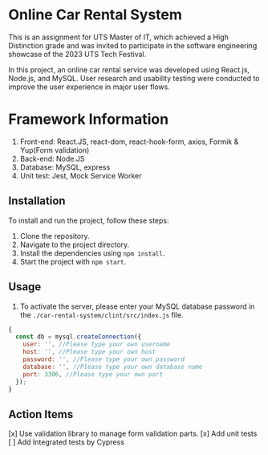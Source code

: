 # Online Car Rental System

This is an assignment for UTS Master of IT, which achieved a High Distinction grade and was invited to participate in the software engineering showcase of the 2023 UTS Tech Festival.

In this project, an online car rental service was developed using React.js, Node.js, and MySQL. User research and usability testing were conducted to improve the user experience in major user flows.

# Framework Information
1. Front-end: React.JS, react-dom, react-hook-form, axios, Formik & Yup(Form validation)
2. Back-end: Node.JS
3. Database: MySQL, express
4. Unit test: Jest, Mock Service Worker

## Installation

To install and run the project, follow these steps:

1.  Clone the repository.
2.  Navigate to the project directory.
3.  Install the dependencies using `npm install`.
4.  Start the project with `npm start`.

## Usage

1.  To activate the server, please enter your MySQL database password in the `./car-rental-system/clint/src/index.js` file.

```javascript
{
  const db = mysql.createConnection({
    user: '', //Please type your own username
    host: '', //Please type your own host
    password: '', //Please type your own password
    database: '', //Please type your own database name
    port: 3306, //Please type your own port
  });
}
```

## Action Items

[x] Use validation library to manage form validation parts.
[x] Add unit tests
[ ] Add Integrated tests by Cypress
